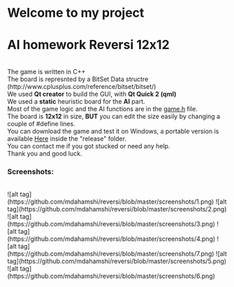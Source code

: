 # Welcome to my project
<h1>AI homework Reversi 12x12</h1>
<br/>
The game is written in C++ <br/>
The board is represnted by a BitSet Data structre (http://www.cplusplus.com/reference/bitset/bitset/)
<br/>
We used <b>Qt creator</b> to build the GUI, with <b>Qt Quick 2 (qml)</b>
<br/>
We used a <b>static</b> heuristic board for the <b>AI</b> part.
<br/>
Most of the game logic and the AI functions are in the <a href=https://github.com/mdahamshi/reversi/blob/master/game.h>game.h</a> file.
<br/>
The board is <b>12x12</b> in size, <b>BUT</b> you can edit the size easily by changing a couple of #define lines.
<br/>
You can download the game and test it on Windows, a portable version is available <a href=https://github.com/mdahamshi/reversi/blob/master/reversiQTFinal.zip>Here</a> inside the "release" folder.
<br/>
You can contact me if you got stucked or need any help.
<br/>
Thank you and good luck.
<br/><h3>Screenshots:</h3>
<br/>
![alt tag](https://github.com/mdahamshi/reversi/blob/master/screenshots/1.png)
![alt tag](https://github.com/mdahamshi/reversi/blob/master/screenshots/2.png)
![alt tag](https://github.com/mdahamshi/reversi/blob/master/screenshots/3.png)
![alt tag](https://github.com/mdahamshi/reversi/blob/master/screenshots/4.png)
![alt tag](https://github.com/mdahamshi/reversi/blob/master/screenshots/7.png)
![alt tag](https://github.com/mdahamshi/reversi/blob/master/screenshots/5.png)
![alt tag](https://github.com/mdahamshi/reversi/blob/master/screenshots/6.png)
<br/>
